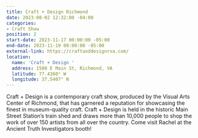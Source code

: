 ```yaml
---
title: Craft + Design Richmond
date: 2023-08-02 12:32:00 -04:00
categories:
- Craft Show
position: 2
start-date: 2023-11-17 00:00:00 -05:00
end-date: 2023-11-19 00:00:00 -05:00
external-link: https://craftanddesignrva.com/
location:
  name: 'Craft + Design '
  address: 1500 E Main St, Richmond, VA
  latitude: 77.4360° W
  longitude: 37.5407° N
---
```


Craft + Design is a contemporary craft show, produced by the Visual Arts Center of Richmond, that has garnered a reputation for showcasing the finest in museum-quality craft. Craft + Design is held in the historic Main Street Station’s train shed and draws more than 10,000 people to shop the work of over 150 artists from all over the country. Come visit Rachel at the Ancient Truth Investigators booth!